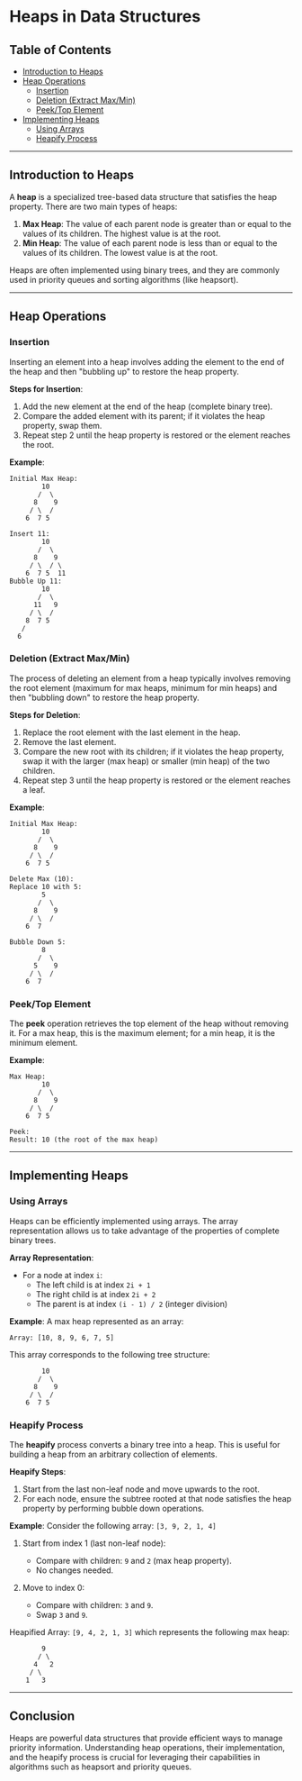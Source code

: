 # Heaps in Data Structures

## Table of Contents
- [Introduction to Heaps](#introduction-to-heaps)
- [Heap Operations](#heap-operations)
  - [Insertion](#insertion)
  - [Deletion (Extract Max/Min)](#deletion-extract-maxmin)
  - [Peek/Top Element](#peektop-element)
- [Implementing Heaps](#implementing-heaps)
  - [Using Arrays](#using-arrays)
  - [Heapify Process](#heapify-process)

---

## Introduction to Heaps

A **heap** is a specialized tree-based data structure that satisfies the heap property. There are two main types of heaps:

1. **Max Heap**: The value of each parent node is greater than or equal to the values of its children. The highest value is at the root.
2. **Min Heap**: The value of each parent node is less than or equal to the values of its children. The lowest value is at the root.

Heaps are often implemented using binary trees, and they are commonly used in priority queues and sorting algorithms (like heapsort).

---

## Heap Operations

### Insertion

Inserting an element into a heap involves adding the element to the end of the heap and then "bubbling up" to restore the heap property. 

**Steps for Insertion**:
1. Add the new element at the end of the heap (complete binary tree).
2. Compare the added element with its parent; if it violates the heap property, swap them.
3. Repeat step 2 until the heap property is restored or the element reaches the root.

**Example**:
```plaintext
Initial Max Heap:
        10
       /  \
      8    9
     / \  /
    6  7 5

Insert 11:
        10
       /  \
      8    9
     / \  / \
    6  7 5  11
Bubble Up 11:
        10
       /  \
      11   9
     / \  /
    8  7 5
   /
  6
```

### Deletion (Extract Max/Min)

The process of deleting an element from a heap typically involves removing the root element (maximum for max heaps, minimum for min heaps) and then "bubbling down" to restore the heap property.

**Steps for Deletion**:
1. Replace the root element with the last element in the heap.
2. Remove the last element.
3. Compare the new root with its children; if it violates the heap property, swap it with the larger (max heap) or smaller (min heap) of the two children.
4. Repeat step 3 until the heap property is restored or the element reaches a leaf.

**Example**:
```plaintext
Initial Max Heap:
        10
       /  \
      8    9
     / \  /
    6  7 5

Delete Max (10):
Replace 10 with 5:
        5
       /  \
      8    9
     / \  /
    6  7

Bubble Down 5:
        8
       /  \
      5    9
     / \  /
    6  7
```

### Peek/Top Element

The **peek** operation retrieves the top element of the heap without removing it. For a max heap, this is the maximum element; for a min heap, it is the minimum element. 

**Example**:
```plaintext
Max Heap:
        10
       /  \
      8    9
     / \  /
    6  7 5

Peek:
Result: 10 (the root of the max heap)
```

---

## Implementing Heaps

### Using Arrays

Heaps can be efficiently implemented using arrays. The array representation allows us to take advantage of the properties of complete binary trees.

**Array Representation**:
- For a node at index `i`:
  - The left child is at index `2i + 1`
  - The right child is at index `2i + 2`
  - The parent is at index `(i - 1) / 2` (integer division)

**Example**:
A max heap represented as an array:
```plaintext
Array: [10, 8, 9, 6, 7, 5]
```
This array corresponds to the following tree structure:
```plaintext
        10
       /  \
      8    9
     / \  /
    6  7 5
```

### Heapify Process

The **heapify** process converts a binary tree into a heap. This is useful for building a heap from an arbitrary collection of elements.

**Heapify Steps**:
1. Start from the last non-leaf node and move upwards to the root.
2. For each node, ensure the subtree rooted at that node satisfies the heap property by performing bubble down operations.

**Example**:
Consider the following array: `[3, 9, 2, 1, 4]`

1. Start from index 1 (last non-leaf node):
   - Compare with children: `9` and `2` (max heap property).
   - No changes needed.

2. Move to index 0:
   - Compare with children: `3` and `9`.
   - Swap `3` and `9`.
   
Heapified Array: `[9, 4, 2, 1, 3]` which represents the following max heap:
```plaintext
        9
       / \
      4   2
     / \
    1   3
```

---

## Conclusion

Heaps are powerful data structures that provide efficient ways to manage priority information. Understanding heap operations, their implementation, and the heapify process is crucial for leveraging their capabilities in algorithms such as heapsort and priority queues.
